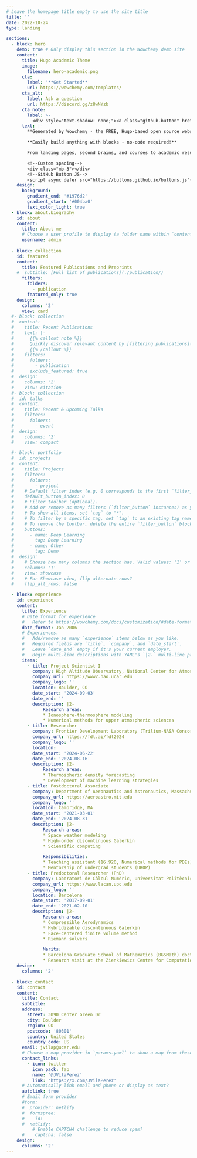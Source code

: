 ```yaml
---
# Leave the homepage title empty to use the site title
title: ''
date: 2022-10-24
type: landing

sections:
  - block: hero
    demo: true # Only display this section in the Wowchemy demo site
    content:
      title: Hugo Academic Theme
      image:
        filename: hero-academic.png
      cta:
        label: '**Get Started**'
        url: https://wowchemy.com/templates/
      cta_alt:
        label: Ask a question
        url: https://discord.gg/z8wNYzb
      cta_note:
        label: >-
          <div style="text-shadow: none;"><a class="github-button" href="https://github.com/wowchemy/wowchemy-hugo-themes" data-icon="octicon-star" data-size="large" data-show-count="true" aria-label="Star">Star Wowchemy Website Builder</a></div><div style="text-shadow: none;"><a class="github-button" href="https://github.com/wowchemy/starter-hugo-academic" data-icon="octicon-star" data-size="large" data-show-count="true" aria-label="Star">Star the Academic template</a></div>
      text: |-
        **Generated by Wowchemy - the FREE, Hugo-based open source website builder trusted by 500,000+ sites.**

        **Easily build anything with blocks - no-code required!**

        From landing pages, second brains, and courses to academic resumés, conferences, and tech blogs.

        <!--Custom spacing-->
        <div class="mb-3"></div>
        <!--GitHub Button JS-->
        <script async defer src="https://buttons.github.io/buttons.js"></script>
    design:
      background:
        gradient_end: '#1976d2'
        gradient_start: '#004ba0'
        text_color_light: true
  - block: about.biography
    id: about
    content:
      title: About me
      # Choose a user profile to display (a folder name within `content/authors/`)
      username: admin
  
  - block: collection
    id: featured
    content:
      title: Featured Publications and Preprints
    #  subtitle: [Full list of publications](./publication/)
      filters:
        folders:
          - publication
        featured_only: true
    design:
      columns: '2'
      view: card
  #- block: collection
  #  content:
  #    title: Recent Publications
  #    text: |-
  #      {{% callout note %}}
  #      Quickly discover relevant content by [filtering publications](./publication/).
  #      {{% /callout %}}
  #    filters:
  #      folders:
  #        - publication
  #      exclude_featured: true
  #  design:
  #    columns: '2'
  #    view: citation
  #- block: collection
  #  id: talks
  #  content:
  #    title: Recent & Upcoming Talks
  #    filters:
  #      folders:
  #        - event
  #  design:
  #    columns: '2'
  #    view: compact

  #- block: portfolio
  #  id: projects
  #  content:
  #    title: Projects
  #    filters:
  #      folders:
  #        - project
  #    # Default filter index (e.g. 0 corresponds to the first `filter_button` instance below).
  #    default_button_index: 0
  #    # Filter toolbar (optional).
  #    # Add or remove as many filters (`filter_button` instances) as you like.
  #    # To show all items, set `tag` to "*".
  #    # To filter by a specific tag, set `tag` to an existing tag name.
  #    # To remove the toolbar, delete the entire `filter_button` block.
  #    buttons:
  #      - name: Deep Learning
  #        tag: Deep Learning
  #      - name: Other
  #        tag: Demo
  #  design:
  #    # Choose how many columns the section has. Valid values: '1' or '2'.
  #    columns: '1'
  #    view: showcase
  #    # For Showcase view, flip alternate rows?
  #    flip_alt_rows: false

  - block: experience
    id: experience
    content:
      title: Experience
      # Date format for experience
      #   Refer to https://wowchemy.com/docs/customization/#date-format
      date_format: Jan 2006
      # Experiences.
      #   Add/remove as many `experience` items below as you like.
      #   Required fields are `title`, `company`, and `date_start`.
      #   Leave `date_end` empty if it's your current employer.
      #   Begin multi-line descriptions with YAML's `|2-` multi-line prefix.
      items:
        - title: Project Scientist I
          company: High Altitude Observatory, National Center for Atmospheric Research
          company_url: https://www2.hao.ucar.edu
          company_logo: ''
          location: Boulder, CO
          date_start: '2024-09-03'
          date_end: ''
          description: |2-
              Research areas:
              * Ionosphere-thermosphere modeling
              * Numerical methods for upper atmospheric sciences
        - title: Researcher
          company: Frontier Development Laboratory (Trilium-NASA Consortium)
          company_url: https://fdl.ai/fdl2024
          company_logo: ''
          location: 
          date_start: '2024-06-22'
          date_end: '2024-08-16'
          description: |2-
              Research areas:
              * Thermospheric density forecasting
              * Development of machine learning strategies
        - title: Postdoctoral Associate
          company: Department of Aeronautics and Astronautics, Massachusetts Institute of Technology
          company_url: https://aeroastro.mit.edu
          company_logo: ''
          location: Cambridge, MA
          date_start: '2021-03-01'
          date_end: '2024-08-31'
          description: |2-
              Research areas:
              * Space weather modeling
              * High-order discontinuous Galerkin
              * Scientific computing

              Responsibilities:
              * Teaching assistant (16.920, Numerical methods for PDEs)
              * Mentorship of undergrad students (UROP)
        - title: Predoctoral Researcher (PhD)
          company: Laboratori de Càlcul Numèric, Universitat Politècnica de Catalunya
          company_url: https://www.lacan.upc.edu
          company_logo: ''
          location: Barcelona
          date_start: '2017-09-01'
          date_end: '2021-02-10'
          description: |2-
              Research areas:
              * Compressible Aerodynamics
              * Hybridizable discontinuous Galerkin
              * Face-centered finite volume method
              * Riemann solvers

              Merits:
              * Barcelona Graduate School of Mathematics (BGSMath) doctoral fellowship through María de Maeztu excellence program (2017-2020).
              * Research visit at the Zienkiewicz Centre for Computational Engineering (Swansea University, UK). Funded through UPC Doctoral Erasmus+ scholarship (2019).
    design:
      columns: '2'

  - block: contact
    id: contact
    content:
      title: Contact
      subtitle:
      address:
        street: 3090 Center Green Dr
        city: Boulder
        region: CO
        postcode: '80301'
        country: United States
        country_code: US
      email: jvilap@ucar.edu
      # Choose a map provider in `params.yaml` to show a map from these coordinates 
      contact_links:
        - icon: twitter
          icon_pack: fab
          name: '@JVilaPerez'
          link: 'https://x.com/JVilaPerez'
      # Automatically link email and phone or display as text?
      autolink: true
      # Email form provider
      #form:
      #  provider: netlify
      #  formspree:
      #    id:
      #  netlify:
          # Enable CAPTCHA challenge to reduce spam?
      #    captcha: false
    design:
      columns: '2'
---
```

